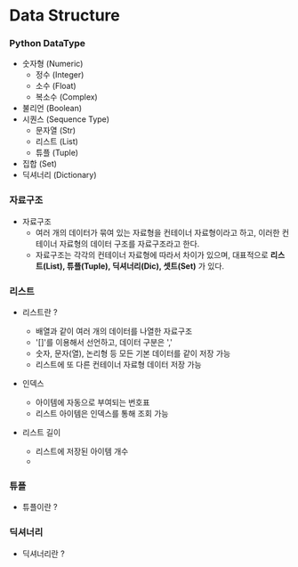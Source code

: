 # Data Structure

### Python DataType

* 숫자형 (Numeric)
    * 정수 (Integer)
    * 소수 (Float)
    * 복소수 (Complex)
* 불리언 (Boolean)
* 시퀀스 (Sequence Type)
    * 문자열 (Str)
    * 리스트 (List)
    * 튜플 (Tuple)
* 집합 (Set)
* 딕셔너리 (Dictionary)

### 자료구조
* 자료구조
    * 여러 개의 데이터가 묶여 있는 자료형을 컨테이너 자료형이라고 하고,
이러한 컨테이너 자료형의 데이터 구조를 자료구조라고 한다.
    * 자료구조는 각각의 컨테이너 자료형에 따라서 차이가 있으며, 
대표적으로 **리스트(List), 튜플(Tuple), 딕셔너리(Dic), 셋트(Set)** 가 있다.


### 리스트 
* 리스트란 ?
    * 배열과 같이 여러 개의 데이터를 나열한 자료구조
    * '[]'를 이용해서 선언하고, 데이터 구분은 ','
    * 숫자, 문자(열), 논리형 등 모든 기본 데이터를 같이 저장 가능
    * 리스트에 또 다른 컨테이너 자료형 데이터 저장 가능

* 인덱스
    * 아이템에 자동으로 부여되는 번호표
    * 리스트 아이템은 인덱스를 통해 조회 가능

* 리스트 길이
    * 리스트에 저장된 아이템 개수
    * 

### 튜플
* 튜플이란 ?

### 딕셔너리
* 딕셔너리란 ?



